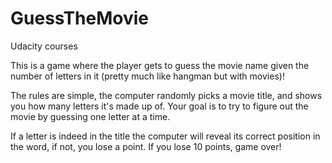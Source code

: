 # GuessTheMovie
Udacity courses

This is a game where the player gets to guess the movie name given the number of letters in it (pretty much like hangman but with movies)!

The rules are simple, the computer randomly picks a movie title, and shows you how many letters it's made up of. Your goal is to try to figure out the movie by guessing one letter at a time.

If a letter is indeed in the title the computer will reveal its correct position in the word, if not, you lose a point. If you lose 10 points, game over!
